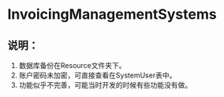 # InvoicingManagementSystems
## 说明：
  1. 数据库备份在Resource文件夹下。
  2. 账户密码未加密，可直接查看在SystemUser表中。
  3. 功能似乎不完善，可能当时开发的时候有些功能没有做。
  
